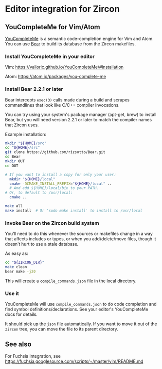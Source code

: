 # Editor integration for Zircon

## YouCompleteMe for Vim/Atom

[YouCompleteMe](https://valloric.github.io/YouCompleteMe/) is a semantic
code-completion engine for Vim and Atom. You can use
[Bear](https://github.com/rizsotto/Bear) to build its database from the Zircon
makefiles.

### Install YouCompleteMe in your editor

Vim: https://valloric.github.io/YouCompleteMe/#installation

Atom: https://atom.io/packages/you-complete-me

### Install Bear 2.2.1 or later

Bear intercepts `exec(3)` calls made during a build and scrapes commandlines
that look like C/C++ compiler invocations.

You can try using your system's package manager (apt-get, brew) to install Bear,
but you will need version 2.2.1 or later to match the compiler names that
Zircon uses.

Example installation:

``` bash
mkdir "${HOME}/src"
cd "${HOME}/src"
git clone https://github.com/rizsotto/Bear.git
cd Bear
mkdir OUT
cd OUT

# If you want to install a copy for only your user:
  mkdir "${HOME}/local"
  cmake -DCMAKE_INSTALL_PREFIX="${HOME}/local" ..
  # And add ${HOME}/local/bin to your PATH.
# Or, to default to /usr/local:
  cmake ..

make all
make install  # Or 'sudo make install' to install to /usr/local
```

### Invoke Bear on the Zircon build system

You'll need to do this whenever the sources or makefiles change in a way that
affects includes or types, or when you add/delete/move files, though it doesn't
hurt to use a stale database.

As easy as:

``` bash
cd "${ZIRCON_DIR}"
make clean
bear make -j20
```

This will create a `compile_commands.json` file in the local directory.

### Use it

YouCompleteMe will use `compile_commands.json` to do code completion and find
symbol definitions/declarations. See your editor's YouCompleteMe docs for
details.

It should pick up the `json` file automatically. If you want to move it out of
the `zircon` tree, you can move the file to its parent directory.

## See also

For Fuchsia integration, see
https://fuchsia.googlesource.com/scripts/+/master/vim/README.md
